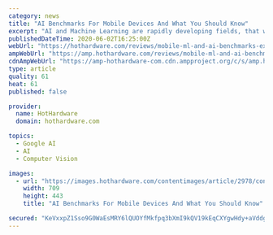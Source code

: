 ```yaml
---
category: news
title: "AI Benchmarks For Mobile Devices And What You Should Know"
excerpt: "AI and Machine Learning are rapidly developing fields, that will impact many areas of our mobile computing experience, and making sense of AI"
publishedDateTime: 2020-06-02T16:25:00Z
webUrl: "https://hothardware.com/reviews/mobile-ml-and-ai-benchmarks-explored"
ampWebUrl: "https://amp.hothardware.com/reviews/mobile-ml-and-ai-benchmarks-explored"
cdnAmpWebUrl: "https://amp-hothardware-com.cdn.ampproject.org/c/s/amp.hothardware.com/reviews/mobile-ml-and-ai-benchmarks-explored"
type: article
quality: 61
heat: 61
published: false

provider:
  name: HotHardware
  domain: hothardware.com

topics:
  - Google AI
  - AI
  - Computer Vision

images:
  - url: "https://images.hothardware.com/contentimages/article/2978/content/small_mobile-ai-and-ml-benchmarks.jpg"
    width: 709
    height: 443
    title: "AI Benchmarks For Mobile Devices And What You Should Know"

secured: "KeVxxpZ1Sso9G0WaEsMRY6lQUOYfMkfpq3bXmI9kQV19kEqCXYgwHdy+aVddgLycRzTeNdev1mVxYyCicvH5xfsvw7+g7M3gYwT1nJs6tNHZfSKJHqvWoXnXnn34ulLeyj/IMt8idr0lX9IwxSqfzrcN/sfBr8ApHnbcD0Tci96RleHFgMr54Dsco2G7QGzCRE/vwTsaq6X3kdDufSnmmwHvroqSfLkKw3CxLHbBpMOPJQvuAqgo4d3ppmZTxT/5s6t00T/R0o1LXLEKLNHK+NKmgENUbJjREXhmmc8zOZW6NiCxvcsD4DAWF+wp3F0o;iM1Akse/UVqQ0mJwiXe+VQ=="
---
```


